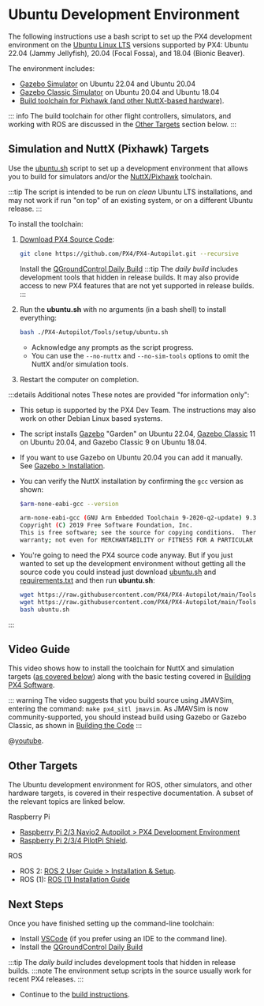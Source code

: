 # Ubuntu Development Environment

The following instructions use a bash script to set up the PX4 development environment on the [Ubuntu Linux LTS](https://wiki.ubuntu.com/LTS) versions supported by PX4: Ubuntu 22.04 (Jammy Jellyfish), 20.04 (Focal Fossa), and 18.04 (Bionic Beaver).

The environment includes:

- [Gazebo Simulator](../sim_gazebo_gz/index.md) on Ubuntu 22.04 and Ubuntu 20.04
- [Gazebo Classic Simulator](../sim_gazebo_classic/index.md) on Ubuntu 20.04 and Ubuntu 18.04
- [Build toolchain for Pixhawk (and other NuttX-based hardware)](../dev_setup/building_px4.md#nuttx-pixhawk-based-boards).

::: info The build toolchain for other flight controllers, simulators, and working with ROS are discussed in the [Other Targets](#other-targets) section below.
:::

## Simulation and NuttX (Pixhawk) Targets

Use the [ubuntu.sh](https://github.com/PX4/PX4-Autopilot/blob/release/1.15/Tools/setup/ubuntu.sh) script to set up a development environment that allows you to build for simulators and/or the [NuttX/Pixhawk](../dev_setup/building_px4.md#nuttx-pixhawk-based-boards) toolchain.

:::tip
The script is intended to be run on _clean_ Ubuntu LTS installations, and may not work if run "on top" of an existing system, or on a different Ubuntu release.
:::

To install the toolchain:

1. [Download PX4 Source Code](../dev_setup/building_px4.md):

   ```sh
   git clone https://github.com/PX4/PX4-Autopilot.git --recursive
   ```

   Install the [QGroundControl Daily Build](https://docs.qgroundcontrol.com/master/en/releases/daily_builds.html) :::tip The _daily build_ includes development tools that hidden in release builds. It may also provide access to new PX4 features that are not yet supported in release builds.
:::

1. Run the **ubuntu.sh** with no arguments (in a bash shell) to install everything:

   ```sh
   bash ./PX4-Autopilot/Tools/setup/ubuntu.sh
   ```

   - Acknowledge any prompts as the script progress.
   - You can use the `--no-nuttx` and `--no-sim-tools` options to omit the NuttX and/or simulation tools.

1. Restart the computer on completion.

:::details
Additional notes These notes are provided "for information only":

- This setup is supported by the PX4 Dev Team. The instructions may also work on other Debian Linux based systems.
- The script installs [Gazebo](../sim_gazebo_gz/index.md) "Garden" on Ubuntu 22.04, [Gazebo Classic](../sim_gazebo_classic/index.md) 11 on Ubuntu 20.04, and Gazebo Classic 9 on Ubuntu 18.04.
- If you want to use Gazebo on Ubuntu 20.04 you can add it manually. See [Gazebo > Installation](../sim_gazebo_gz/index.md#installation-ubuntu-linux).
- You can verify the NuttX installation by confirming the `gcc` version as shown:

  ```sh
  $arm-none-eabi-gcc --version

  arm-none-eabi-gcc (GNU Arm Embedded Toolchain 9-2020-q2-update) 9.3.1 20200408 (release)
  Copyright (C) 2019 Free Software Foundation, Inc.
  This is free software; see the source for copying conditions.  There is NO
  warranty; not even for MERCHANTABILITY or FITNESS FOR A PARTICULAR PURPOSE.
  ```

- You're going to need the PX4 source code anyway. But if you just wanted to set up the development environment without getting all the source code you could instead just download [ubuntu.sh](https://github.com/PX4/PX4-Autopilot/blob/release/1.15/Tools/setup/ubuntu.sh) and [requirements.txt](https://github.com/PX4/PX4-Autopilot/blob/release/1.15/Tools/setup/requirements.txt) and then run **ubuntu.sh**:

  ```sh
  wget https://raw.githubusercontent.com/PX4/PX4-Autopilot/main/Tools/setup/ubuntu.sh
  wget https://raw.githubusercontent.com/PX4/PX4-Autopilot/main/Tools/setup/requirements.txt
  bash ubuntu.sh
  ```


:::

## Video Guide

This video shows how to install the toolchain for NuttX and simulation targets ([as covered below](#simulation-and-nuttx-pixhawk-targets)) along with the basic testing covered in [Building PX4 Software](../dev_setup/building_px4.md).

::: warning
The video suggests that you build source using JMAVSim, entering the command: `make px4_sitl jmavsim`. As JMAVSim is now community-supported, you should instead build using Gazebo or Gazebo Classic, as shown in [Building the Code](../dev_setup/building_px4.md#first-build-using-a-simulator)
:::

@[youtube](https://youtu.be/OtValQdAdrU).

## Other Targets

The Ubuntu development environment for ROS, other simulators, and other hardware targets, is covered in their respective documentation. A subset of the relevant topics are linked below.

Raspberry Pi

- [Raspberry Pi 2/3 Navio2 Autopilot > PX4 Development Environment](../flight_controller/raspberry_pi_navio2.md#px4-development-environment)
- [Raspberry Pi 2/3/4 PilotPi Shield](../flight_controller/raspberry_pi_pilotpi.md).

ROS

- ROS 2: [ROS 2 User Guide > Installation & Setup](../ros2/user_guide.md#installation-setup).
- ROS (1): [ROS (1) Installation Guide](../ros/mavros_installation.md)

## Next Steps

Once you have finished setting up the command-line toolchain:

- Install [VSCode](../dev_setup/vscode.md) (if you prefer using an IDE to the command line).
- Install the [QGroundControl Daily Build](../dev_setup/qgc_daily_build.md)

:::tip
The _daily build_ includes development tools that hidden in release builds. :::note The environment setup scripts in the source usually work for recent PX4 releases.
:::

- Continue to the [build instructions](../dev_setup/building_px4.md).
